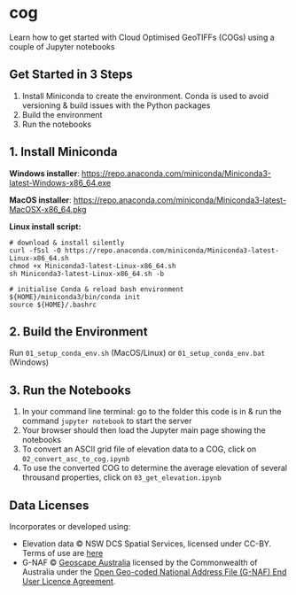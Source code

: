 # cog
Learn how to get started with Cloud Optimised GeoTIFFs (COGs) using a couple of Jupyter notebooks

## Get Started in 3 Steps

1. Install Miniconda to create the environment. Conda is used to avoid versioning & build issues with the Python packages
2. Build the environment
3. Run the notebooks

## 1. Install Miniconda

**Windows installer**: https://repo.anaconda.com/miniconda/Miniconda3-latest-Windows-x86_64.exe

**MacOS installer**: https://repo.anaconda.com/miniconda/Miniconda3-latest-MacOSX-x86_64.pkg

**Linux install script:**

```
# download & install silently
curl -fSsl -O https://repo.anaconda.com/miniconda/Miniconda3-latest-Linux-x86_64.sh
chmod +x Miniconda3-latest-Linux-x86_64.sh
sh Miniconda3-latest-Linux-x86_64.sh -b

# initialise Conda & reload bash environment
${HOME}/miniconda3/bin/conda init
source ${HOME}/.bashrc
```

## 2. Build the Environment

Run `01_setup_conda_env.sh` (MacOS/Linux) or `01_setup_conda_env.bat` (Windows)

## 3. Run the Notebooks

1. In your command line terminal: go to the folder this code is in & run the command `jupyter notebook` to start the server
2. Your browser should then load the Jupyter main page showing the notebooks 
3. To convert an ASCII grid file of elevation data to a COG, click on `02_convert_asc_to_cog.ipynb`
4. To use the converted COG to determine the average elevation of several throusand properties, click on `03_get_elevation.ipynb`

## Data Licenses

Incorporates or developed using:
- Elevation data © NSW DCS Spatial Services, licensed under CC-BY. Terms of use are [here](https://portal.spatial.nsw.gov.au/portal/home/item.html?id=437c0697e6524d8ebf10ad0d915bc219)
- G-NAF © [Geoscape Australia](https://geoscape.com.au/legal/data-copyright-and-disclaimer/) licensed by the Commonwealth of Australia under the [Open Geo-coded National Address File (G-NAF) End User Licence Agreement](https://data.gov.au/dataset/ds-dga-19432f89-dc3a-4ef3-b943-5326ef1dbecc/distribution/dist-dga-09f74802-08b1-4214-a6ea-3591b2753d30/details?q=).
